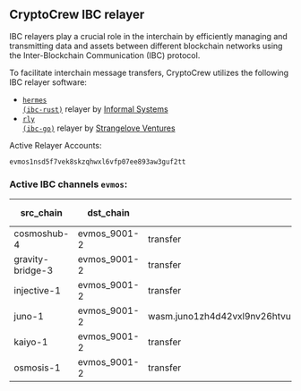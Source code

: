 ## CryptoCrew IBC relayer
IBC relayers play a crucial role in the interchain by efficiently managing and transmitting data and assets between different blockchain networks using the Inter-Blockchain Communication (IBC) protocol.

To facilitate interchain message transfers, CryptoCrew utilizes the following IBC relayer software: 
- <a href="https://github.com/informalsystems/hermes"><code>hermes (ibc-rust)</code></a> relayer by [Informal Systems](https://github.com/informalsystems)
- <a href="https://github.com/cosmos/relayer"><code>rly (ibc-go)</code></a> relayer by [Strangelove Ventures](https://github.com/strangelove-ventures)

Active Relayer Accounts:
```
evmos1nsd5f7vek8skzqhwxl6vfp07ee893aw3guf2tt
```

### Active IBC channels `evmos`:
| src_chain | dst_chain | IBC port | IBC channel |
| --------------- | --------------- | ------------ | ------------------- |
| cosmoshub-4 | evmos_9001-2 | transfer | channel-292 |
| gravity-bridge-3 | evmos_9001-2 | transfer | channel-65 |
| injective-1 | evmos_9001-2 | transfer | channel-83 |
| juno-1 | evmos_9001-2 | wasm.juno1zh4d42vxl9nv26htvu28k86vmy0tfusngdlknk7z37mkylkke2lslqzv6m | channel-205 |
| kaiyo-1 | evmos_9001-2 | transfer | channel-23 |
| osmosis-1 | evmos_9001-2 | transfer | channel-204 |